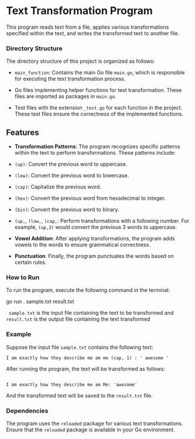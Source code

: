 # Text Transformation Program
  

This program reads text from a file, applies various transformations specified within the text, and writes the transformed text to another file.
  

### Directory Structure

  

The directory structure of this project is organized as follows:

  

-  `main_function`: Contains the main Go file `main.go`, which is responsible for executing the text transformation process.

- Go files implementing helper functions for text transformation. These files are imported as packages in `main.go`.

- Test files with the extension `_test.go` for each function in the project. These test files ensure the correctness of the implemented functions.

  

## Features

  

-  **Transformation Patterns**: The program recognizes specific patterns within the text to perform transformations. These patterns include:

-  `(up)`: Convert the previous word to uppercase.

-  `(low)`: Convert the previous word to lowercase.

-  `(cap)`: Capitalize the previous word.

-  `(hex)`: Convert the previous word from hexadecimal to integer.

-  `(bin)`: Convert the previous word to binary.

-  `(up,`, `(low,`, `(cap,`: Perform transformations with a following number. For example, `(up,3)` would convert the previous 3 words to uppercase.

-  **Vowel Addition**: After applying transformations, the program adds vowels to the words to ensure grammatical correctness.

-  **Punctuation**: Finally, the program punctuates the words based on certain rules.


### How to Run
  

To run the program, execute the following command in the terminal:
  

go run . sample.txt result.txt

` sample.txt` is the input file containing the text to be transformed and `result.txt` is the output file containing the text transformed
  

### Example

Suppose the input file `sample.txt` contains the following text:
  
~~~
I am exactly how they describe me am me (cap, 1) : ' awesome '
~~~

After running the program, the text will be transformed as follows:
~~~  

I am exactly how they describe me am Me: 'awesome'
~~~

And the transformed text will be saved to the `result.txt` file.
  

### Dependencies
  

The program uses the `reloaded` package for various text transformations. Ensure that the `reloaded` package is available in your Go environment.